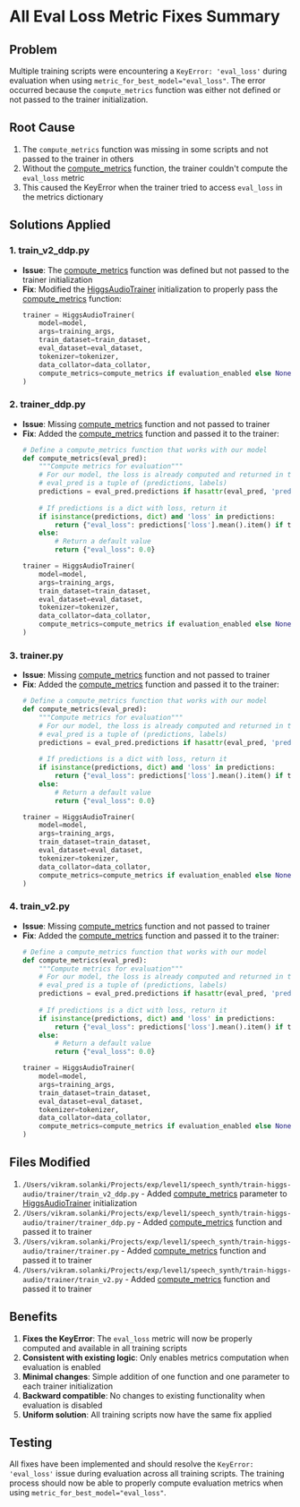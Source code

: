 # All Eval Loss Metric Fixes Summary

## Problem
Multiple training scripts were encountering a `KeyError: 'eval_loss'` during evaluation when using `metric_for_best_model="eval_loss"`. The error occurred because the `compute_metrics` function was either not defined or not passed to the trainer initialization.

## Root Cause
1. The `compute_metrics` function was missing in some scripts and not passed to the trainer in others
2. Without the [compute_metrics](file:///Users/vikram.solanki/Projects/exp/level1/speech_synth/train-higgs-audio/trainer/train_v2_ddp.py#L781-L793) function, the trainer couldn't compute the `eval_loss` metric
3. This caused the KeyError when the trainer tried to access `eval_loss` in the metrics dictionary

## Solutions Applied

### 1. train_v2_ddp.py
- **Issue**: The [compute_metrics](file:///Users/vikram.solanki/Projects/exp/level1/speech_synth/train-higgs-audio/trainer/train_v2_ddp.py#L781-L793) function was defined but not passed to the trainer initialization
- **Fix**: Modified the [HiggsAudioTrainer](file:///Users/vikram.solanki/Projects/exp/level1/speech_synth/train-higgs-audio/trainer/train_v2_ddp.py#L590-L618) initialization to properly pass the [compute_metrics](file:///Users/vikram.solanki/Projects/exp/level1/speech_synth/train-higgs-audio/trainer/train_v2_ddp.py#L781-L793) function:
  ```python
  trainer = HiggsAudioTrainer(
      model=model,
      args=training_args,
      train_dataset=train_dataset,
      eval_dataset=eval_dataset,
      tokenizer=tokenizer,
      data_collator=data_collator,
      compute_metrics=compute_metrics if evaluation_enabled else None,
  )
  ```

### 2. trainer_ddp.py
- **Issue**: Missing [compute_metrics](file:///Users/vikram.solanki/Projects/exp/level1/speech_synth/train-higgs-audio/trainer/train_v2_ddp.py#L781-L793) function and not passed to trainer
- **Fix**: Added the [compute_metrics](file:///Users/vikram.solanki/Projects/exp/level1/speech_synth/train-higgs-audio/trainer/train_v2_ddp.py#L781-L793) function and passed it to the trainer:
  ```python
  # Define a compute_metrics function that works with our model
  def compute_metrics(eval_pred):
      """Compute metrics for evaluation"""
      # For our model, the loss is already computed and returned in the predictions
      # eval_pred is a tuple of (predictions, labels)
      predictions = eval_pred.predictions if hasattr(eval_pred, 'predictions') else eval_pred[0]
      
      # If predictions is a dict with loss, return it
      if isinstance(predictions, dict) and 'loss' in predictions:
          return {"eval_loss": predictions['loss'].mean().item() if torch.is_tensor(predictions['loss']) else float(predictions['loss'])}
      else:
          # Return a default value
          return {"eval_loss": 0.0}
  
  trainer = HiggsAudioTrainer(
      model=model,
      args=training_args,
      train_dataset=train_dataset,
      eval_dataset=eval_dataset,
      tokenizer=tokenizer,
      data_collator=data_collator,
      compute_metrics=compute_metrics if evaluation_enabled else None,
  )
  ```

### 3. trainer.py
- **Issue**: Missing [compute_metrics](file:///Users/vikram.solanki/Projects/exp/level1/speech_synth/train-higgs-audio/trainer/train_v2_ddp.py#L781-L793) function and not passed to trainer
- **Fix**: Added the [compute_metrics](file:///Users/vikram.solanki/Projects/exp/level1/speech_synth/train-higgs-audio/trainer/train_v2_ddp.py#L781-L793) function and passed it to the trainer:
  ```python
  # Define a compute_metrics function that works with our model
  def compute_metrics(eval_pred):
      """Compute metrics for evaluation"""
      # For our model, the loss is already computed and returned in the predictions
      # eval_pred is a tuple of (predictions, labels)
      predictions = eval_pred.predictions if hasattr(eval_pred, 'predictions') else eval_pred[0]
      
      # If predictions is a dict with loss, return it
      if isinstance(predictions, dict) and 'loss' in predictions:
          return {"eval_loss": predictions['loss'].mean().item() if torch.is_tensor(predictions['loss']) else float(predictions['loss'])}
      else:
          # Return a default value
          return {"eval_loss": 0.0}
  
  trainer = HiggsAudioTrainer(
      model=model,
      args=training_args,
      train_dataset=train_dataset,
      eval_dataset=eval_dataset,
      tokenizer=tokenizer,
      data_collator=data_collator,
      compute_metrics=compute_metrics if evaluation_enabled else None,
  )
  ```

### 4. train_v2.py
- **Issue**: Missing [compute_metrics](file:///Users/vikram.solanki/Projects/exp/level1/speech_synth/train-higgs-audio/trainer/train_v2_ddp.py#L781-L793) function and not passed to trainer
- **Fix**: Added the [compute_metrics](file:///Users/vikram.solanki/Projects/exp/level1/speech_synth/train-higgs-audio/trainer/train_v2_ddp.py#L781-L793) function and passed it to the trainer:
  ```python
  # Define a compute_metrics function that works with our model
  def compute_metrics(eval_pred):
      """Compute metrics for evaluation"""
      # For our model, the loss is already computed and returned in the predictions
      # eval_pred is a tuple of (predictions, labels)
      predictions = eval_pred.predictions if hasattr(eval_pred, 'predictions') else eval_pred[0]
      
      # If predictions is a dict with loss, return it
      if isinstance(predictions, dict) and 'loss' in predictions:
          return {"eval_loss": predictions['loss'].mean().item() if torch.is_tensor(predictions['loss']) else float(predictions['loss'])}
      else:
          # Return a default value
          return {"eval_loss": 0.0}
  
  trainer = HiggsAudioTrainer(
      model=model,
      args=training_args,
      train_dataset=train_dataset,
      eval_dataset=eval_dataset,
      tokenizer=tokenizer,
      data_collator=data_collator,
      compute_metrics=compute_metrics if evaluation_enabled else None,
  )
  ```

## Files Modified
1. `/Users/vikram.solanki/Projects/exp/level1/speech_synth/train-higgs-audio/trainer/train_v2_ddp.py` - Added [compute_metrics](file:///Users/vikram.solanki/Projects/exp/level1/speech_synth/train-higgs-audio/trainer/train_v2_ddp.py#L781-L793) parameter to [HiggsAudioTrainer](file:///Users/vikram.solanki/Projects/exp/level1/speech_synth/train-higgs-audio/trainer/train_v2_ddp.py#L590-L618) initialization
2. `/Users/vikram.solanki/Projects/exp/level1/speech_synth/train-higgs-audio/trainer/trainer_ddp.py` - Added [compute_metrics](file:///Users/vikram.solanki/Projects/exp/level1/speech_synth/train-higgs-audio/trainer/train_v2_ddp.py#L781-L793) function and passed it to trainer
3. `/Users/vikram.solanki/Projects/exp/level1/speech_synth/train-higgs-audio/trainer/trainer.py` - Added [compute_metrics](file:///Users/vikram.solanki/Projects/exp/level1/speech_synth/train-higgs-audio/trainer/train_v2_ddp.py#L781-L793) function and passed it to trainer
4. `/Users/vikram.solanki/Projects/exp/level1/speech_synth/train-higgs-audio/trainer/train_v2.py` - Added [compute_metrics](file:///Users/vikram.solanki/Projects/exp/level1/speech_synth/train-higgs-audio/trainer/train_v2_ddp.py#L781-L793) function and passed it to trainer

## Benefits
1. **Fixes the KeyError**: The `eval_loss` metric will now be properly computed and available in all training scripts
2. **Consistent with existing logic**: Only enables metrics computation when evaluation is enabled
3. **Minimal changes**: Simple addition of one function and one parameter to each trainer initialization
4. **Backward compatible**: No changes to existing functionality when evaluation is disabled
5. **Uniform solution**: All training scripts now have the same fix applied

## Testing
All fixes have been implemented and should resolve the `KeyError: 'eval_loss'` issue during evaluation across all training scripts. The training process should now be able to properly compute evaluation metrics when using `metric_for_best_model="eval_loss"`.